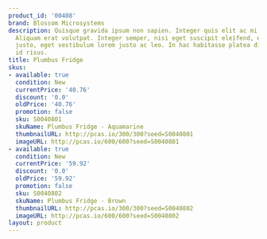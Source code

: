 ```yaml
---
product_id: '00408'
brand: Blossom Microsystems
description: Quisque gravida ipsum non sapien. Integer quis elit ac mi aliquam pretium.
  Aliquam erat volutpat. Integer semper, nisi eget suscipit eleifend, erat nisl hendrerit
  justo, eget vestibulum lorem justo ac leo. In hac habitasse platea dictumst. Quisque
  id risus.
title: Plumbus Fridge
skus:
- available: true
  condition: New
  currentPrice: '40.76'
  discount: '0.0'
  oldPrice: '40.76'
  promotion: false
  sku: S0040801
  skuName: Plumbus Fridge - Aquamarine
  thumbnailURL: http://pcas.io/300/300?seed=S0040801
  imageURL: http://pcas.io/600/600?seed=S0040801
- available: true
  condition: New
  currentPrice: '59.92'
  discount: '0.0'
  oldPrice: '59.92'
  promotion: false
  sku: S0040802
  skuName: Plumbus Fridge - Brown
  thumbnailURL: http://pcas.io/300/300?seed=S0040802
  imageURL: http://pcas.io/600/600?seed=S0040802
layout: product
---
```


